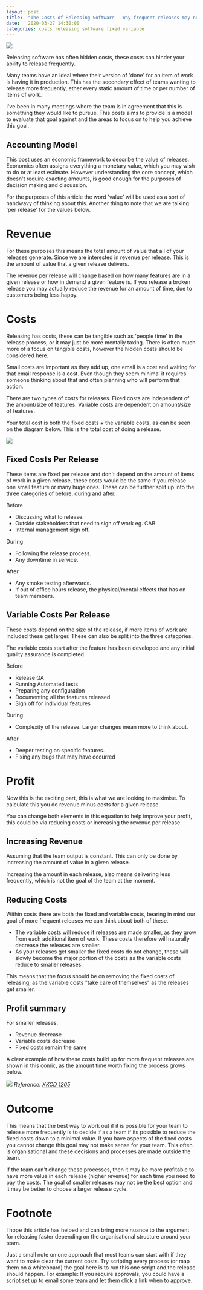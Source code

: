 ```yaml
---
layout: post
title:  "The Costs of Releasing Software - Why frequent releases may not be a good idea."
date:   2020-03-27 14:30:00
categories: costs releasing software fixed variable
---
```


![](/assets/images/costs-of-software/header.png)

Releasing software has often hidden costs, these costs can hinder your ability to release frequently.

Many teams have an ideal where their version of 'done' for an item of work is having it in production. This has the secondary effect of teams wanting to release more frequently, ether every static amount of time or per number of items of work.

I've been in many meetings where the team is in agreement that this is something they would like to pursue. This posts aims to provide is a model to evaluate that goal against and the areas to focus on to help you achieve this goal.

## Accounting Model

This post uses an economic framework to describe the value of releases. Economics often assigns everything a monetary value, which you may wish to do or at least estimate. However understanding the core concept, which doesn't require exacting amounts, is good enough for the purposes of decision making and discussion.

For the purposes of this article the word 'value' will be used as a sort of handwavy of thinking about this. Another thing to note that we are talking 'per release' for the values below.

# Revenue

For these purposes this means the total amount of value that all of your releases generate. Since we are interested in revenue per release. This is the amount of value that a given release delivers.

The revenue per release will change based on how many features are in a given release or how in demand a given feature is. If you release a broken release you may actually reduce the revenue for an amount of time, due to customers being less happy.

# Costs

Releasing has costs, these can be tangible such as 'people time' in the release process, or it may just be more mentally taxing. There is often much more of a focus on tangible costs, however the hidden costs should be considered here.

Small costs are important as they add up, one email is a cost and waiting for that email response is a cost. Even though they seem minimal it requires someone thinking about that and often planning who will perform that action.

There are two types of costs for releases. Fixed costs are independent of the amount/size of features. Variable costs are dependent on amount/size of features.

Your total cost is both the fixed costs + the variable costs, as can be seen on the diagram below. This is the total cost of doing a release.

![](/assets/images/costs-of-software/costs.png)

## Fixed Costs Per Release

These items are fixed per release and don't depend on the amount of items of work in a given release, these costs would be the same if you release one small feature or many huge ones. These can be further split up into the three categories of before, during and after.

Before
* Discussing what to release.
* Outside stakeholders that need to sign off work eg. CAB.
* Internal management sign off.

During
* Following the release process.
* Any downtime in service.

After
* Any smoke testing afterwards.
* If out of office hours release, the physical/mental effects that has on team members.


## Variable Costs Per Release

These costs depend on the size of the release, if more items of work are included these get larger. These can also be split into the three categories.

The variable costs start after the feature has been developed and any initial quality assurance is completed.

Before
* Release QA
* Running Automated tests
* Preparing any configuration
* Documenting all the features released
* Sign off for individual features

During
* Complexity of the release. Larger changes mean more to think about.

After
* Deeper testing on specific features.
* Fixing any bugs that may have occurred

# Profit

Now this is the exciting part, this is what we are looking to maximise. To calculate this you do revenue minus costs for a given release.

You can change both elements in this equation to help improve your profit, this could be via reducing costs or increasing the revenue per release.

## Increasing Revenue

Assuming that the team output is constant. This can only be done by increasing the amount of value in a given release.

Increasing the amount in each release, also means delivering less frequently, which is not the goal of the team at the moment.

## Reducing Costs

Within costs there are both the fixed and variable costs, bearing in mind our goal of more frequent releases we can think about both of these.

* The variable costs will reduce if releases are made smaller, as they grow from each additional item of work. These costs therefore will naturally decrease the releases are smaller.
* As your releases get smaller the fixed costs do not change, these will slowly become the major portion of the costs as the variable costs reduce to smaller releases.

This means that the focus should be on removing the fixed costs of releasing, as the variable costs "take care of themselves" as the releases get smaller.

## Profit summary

For smaller releases:
* Revenue decrease
* Variable costs decrease
* Fixed costs remain the same

A clear example of how these costs build up for more frequent releases are shown in this comic, as the amount time worth fixing the process grows below.

![](/assets/images/costs-of-software/xkcd-1205.png)
*Reference: [XKCD 1205][xkcd1205]*

# Outcome

This means that the best way to work out if it is possible for your team to release more frequently is to decide if as a team if its possible to reduce the fixed costs down to a minimal value. If you have aspects of the fixed costs you cannot change this goal may not make sense for your team. This often is organisational and these decisions and processes are made outside the team.

If the team can't change these processes, then it may be more profitable to have more value in each release (higher revenue) for each time you need to pay the costs. The goal of smaller releases may not be the best option and it may be better to choose a larger release cycle.

# Footnote

I hope this article has helped and can bring more nuance to the argument for releasing faster depending on the organisational structure around your team.

Just a small note on one approach that most teams can start with if they want to make clear the current costs. Try scripting every process (or map them on a whiteboard) the goal here is to run this one script and the release should happen. For example: If you require approvals, you could have a script set up to email some team and let them click a link when to approve.


[xkcd1205]: https://xkcd.com/1205/

